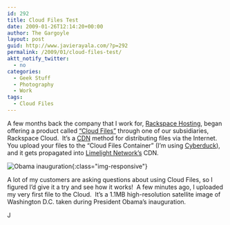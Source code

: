 ```yaml
---
id: 292
title: Cloud Files Test
date: 2009-01-26T12:14:20+00:00
author: The Gargoyle
layout: post
guid: http://www.javierayala.com/?p=292
permalink: /2009/01/cloud-files-test/
aktt_notify_twitter:
  - no
categories:
  - Geek Stuff
  - Photography
  - Work
tags:
  - Cloud Files
---
```


A few months back the company that I work for, [Rackspace Hosting](https://www.rackspace.com/), began offering a product called [&#8220;Cloud Files&#8221;](https://www.rackspace.com/cloud/files) through one of our subsidiaries, Rackspace Cloud.  It&#8217;s a [CDN](http://en.wikipedia.org/wiki/Content_Delivery_Network) method for distributing files via the Internet.  You upload your files to the &#8220;Cloud Files Container&#8221; (I&#8217;m using [Cyberduck](http://cyberduck.ch/)), and it gets propagated into <a title="Limelight Network" href="http://www.limelightnetworks.com/" target="_blank">Limelight Network&#8217;s</a> CDN.

![Obama inauguration](http://bdc5d4c91c96a4fe801b-f9c706bb549617c64e30720f28d7e94e.r42.cf1.rackcdn.com/ObamaInaugurationThumb.jpg){:class="img-responsive"}

A lot of my customers are asking questions about using Cloud Files, so I figured I&#8217;d give it a try and see how it works!  A few minutes ago, I uploaded my very first file to the Cloud.  It&#8217;s a 1.1MB high-resolution satellite image of Washington D.C. taken during President Obama&#8217;s inauguration.



J
